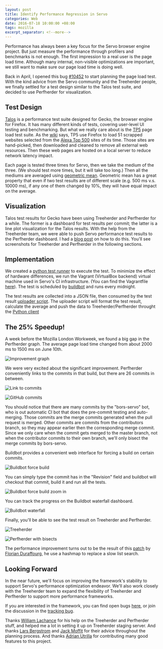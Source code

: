 ```yaml
---
layout: post
title: Identify Performance Regression in Servo
categories: Web
date: 2016-07-18 10:00:00 +08:00
tags: mozilla
excerpt_separator: <!--more-->
---
```


Performance has always been a key focus for the Servo browser engine project. But just measure the performance through profilers and benchmarks is not enough. The first impression to a real user is the page load time. Although many internal, non-visible optimizations are important, we still want to make sure our page load time is doing well.

Back in April, I opened this bug [#10452](https://github.com/servo/servo/issues/10452) to start planning the page load test. With the kind advice from the Servo community and the Treeherder people, we finally settled for a test design similar to the Talos test suite, and decided to use Perfherder for visualization.

<!--more-->

## Test Design
[Talos](https://wiki.mozilla.org/Buildbot/Talos) is a performance test suite designed for Gecko, the browser engine for Firefox. It has many different kinds of tests, covering user-level UI testing and benchmarking. But what we really care about is the [TP5](https://wiki.mozilla.org/Buildbot/Talos/Tests#tp5) page load test suite. As the [wiki](https://wiki.mozilla.org/Buildbot/Talos/Tests#tp5) says, TP5 use Firefox to load 51 scrapped websites selected from the [Alexa Top 500](http://www.alexa.com/topsites) sites of its time. Those sites are hand-picked, then downloaded and cleaned to remove all external web resources. Then these web pages are hosted on a local server to reduce network latency impact.

Each page is tested three times for Servo, then we take the medium of the three. (We should test more times, but it will take too long.) Then all the mediums are averaged using [geometric mean](https://en.wikipedia.org/wiki/Geometric_mean). Geometric mean has a great property that even if two test results are of different scale (e.g. 500 ms v.s. 10000 ms), if any one of them changed by 10%, they will have equal impact on the average.

## Visualization

Talos test results for Gecko have been using Treeherder and Perfherder for a while. The former is a dashboard for test results per commit; the latter is a line plot visualization for the Talos results. With the help from the Treeherder team, we were able to push Servo performance test results to the Perfherder dashboard. I had a [blog post](http://shinglyu.github.io/web/2016/05/07/visualizing_performance_data_on_perfherder.html) on how to do this. You'll see screenshots for Treeherder and Perfherder in the following sections.

## Implementation

We created a [python test runner](https://github.com/shinglyu/servo-perf/blob/master/runner.py) to execute the test. To minimize the effect of hardware differences, we run the Vagrant (VirtualBox backend) virtual machine used in Servo's CI infrastructure. (You can find the Vagrantfile [here](https://github.com/servo/saltfs/blob/master/Vagrantfile)). The test is scheduled by [buildbot](http://buildbot.net/) and runs every midnight.

The test results are collected into a JSON file, then consumed by the test result [uploader script](https://github.com/shinglyu/servo-perf/blob/master/submit_to_perfherder.py). The uploader script will format the test result, calculate the average and push the data to Treeherder/Perfherder throught the [Python client](http://treeherder.readthedocs.io/submitting_data.html)

## The 25% Speedup!

A week before the Mozilla London Workweek, we found a big gap in the Perfherder graph. The average page load time changed from about 2000 ms to 1500 ms on June 10th. 

![Improvement graph]({{site_url}}/blog_assets/servo-perf/drop_graph.png)

We were very excited about the significant improvement. Perfherder conveniently links to the commits in that build, but there are 26 commits in between. 

![Link to commits]({{site_url}}/blog_assets/servo-perf/drop_graph_commits.png)

![GitHub commits]({{site_url}}/blog_assets/servo-perf/commits_full.png)

You should notice that there are many commits by the "bors-servo" bot, who is out automatic CI bot that does the pre-commit testing and auto-merging. Those commits are the merge commits generated when the pull request is merged. Other commits are commits from the contributors branch, so they may appear earlier then the corresponding merge commit. Since we only care when the commit gets merged to the master branch, not when the contributor commits to their own branch, we'll only bisect the merge commits by bors-servo.

Buildbot provides a convenient web interface for forcing a build on certain commits. 

![Buildbot force build]({{site_url}}/blog_assets/servo-perf/buildbot_force.png)

You can simply type the commit has in the "Revision" field and buildbot will checkout that commit, build it and run all the tests.

![Buildbot force build zoom in]({{site_url}}/blog_assets/servo-perf/force_zoom.png)

You can track the progress on the Buildbot waterfall dashboard.

![Buildbot waterfall]({{site_url}}/blog_assets/servo-perf/buildbot_waterfall.png)

Finally, you'll be able to see the test result on Treeherder and Perfherder.

![Treeherder]({{site_url}}/blog_assets/servo-perf/treeherder.png)

![Perfherder with bisects]({{site_url}}/blog_assets/servo-perf/bisect_data.png)

The performance improvement turns out to be the result of this [patch](https://github.com/servo/servo/pull/11513) by [Florian Duraffourg](https://github.com/fduraffourg), he use a hashmap to replace a slow list search.

## Looking Forward

In the near future, we'll focus on improving the framework's stability to support Servo's performance optimization endeavor. We'll also work closely with the Treeherder team to expand the flexibility of Treeherder and Perfherder to support more performance frameworks. 

If you are interested in the framework, you can find open bugs [here](https://github.com/shinglyu/servo-perf/issues), or join the discussion in the [tracking bug](https://github.com/servo/servo/issues/10452).

Thanks [William Lachance](https://github.com/wlach) for his help on the Treeherder and Perfherder stuff, and helped me a lot in setting it up on Treeherder staging server. And thanks [Lars Bergstrom](https://github.com/larsbergstrom) and [Jack Moffit](https://github.com/metajack) for their advice throughout the planning process. And thanks [Adrian Utrilla](https://github.com/autrilla) for contributing many good features to this project.
